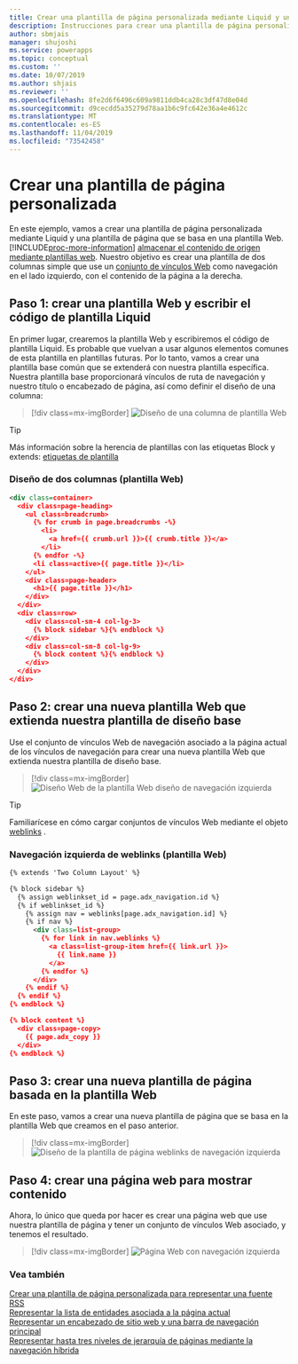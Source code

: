 ```yaml
---
title: Crear una plantilla de página personalizada mediante Liquid y una plantilla de página de plantilla Web para un portal | MicrosoftDocs
description: Instrucciones para crear una plantilla de página personalizada mediante operadores Liquid.
author: sbmjais
manager: shujoshi
ms.service: powerapps
ms.topic: conceptual
ms.custom: ''
ms.date: 10/07/2019
ms.author: shjais
ms.reviewer: ''
ms.openlocfilehash: 8fe2d6f6496c609a9811ddb4ca28c3df47d8e04d
ms.sourcegitcommit: d9cecdd5a35279d78aa1b6c9fc642e36a4e4612c
ms.translationtype: MT
ms.contentlocale: es-ES
ms.lasthandoff: 11/04/2019
ms.locfileid: "73542458"
---
```

# <a name="create-a-custom-page-template"></a>Crear una plantilla de página personalizada

En este ejemplo, vamos a crear una plantilla de página personalizada mediante Liquid y una plantilla de página que se basa en una plantilla Web. [!INCLUDE[proc-more-information](../../../includes/proc-more-information.md)] [almacenar el contenido de origen mediante plantillas web](store-content-web-templates.md). Nuestro objetivo es crear una plantilla de dos columnas simple que use un [conjunto de vínculos Web](../configure/manage-web-links.md) como navegación en el lado izquierdo, con el contenido de la página a la derecha. 

## <a name="step-1-create-a-web-template-and-write-the-liquid-template-code"></a>Paso 1: crear una plantilla Web y escribir el código de plantilla Liquid

En primer lugar, crearemos la plantilla Web y escribiremos el código de plantilla Liquid. Es probable que vuelvan a usar algunos elementos comunes de esta plantilla en plantillas futuras. Por lo tanto, vamos a crear una plantilla base común que se extenderá con nuestra plantilla específica. Nuestra plantilla base proporcionará vínculos de ruta de navegación y nuestro título o encabezado de página, así como definir el diseño de una columna:

> [!div class=mx-imgBorder]
![Diseño de una columna de plantilla Web](../media/web-template-two-column-layout.png "Diseño de una columna de plantilla Web")

> [!TIP]
> Más información sobre la herencia de plantillas con las etiquetas Block y extends: [etiquetas de plantilla](template-tags.md#extends)

### <a name="two-column-layout-web-template"></a>Diseño de dos columnas (plantilla Web)

```xml
<div class=container>
  <div class=page-heading>
    <ul class=breadcrumb>
      {% for crumb in page.breadcrumbs -%}
        <li>
          <a href={{ crumb.url }}>{{ crumb.title }}</a>
        </li>
      {% endfor -%}
      <li class=active>{{ page.title }}</li>
    </ul>
    <div class=page-header>
      <h1>{{ page.title }}</h1>
    </div>
  </div>
  <div class=row>
    <div class=col-sm-4 col-lg-3>
      {% block sidebar %}{% endblock %}
    </div>
    <div class=col-sm-8 col-lg-9>
      {% block content %}{% endblock %}
    </div>
  </div>
</div>
```

## <a name="step-2-create-a-new-web-template-that-extends-our-base-layout-template"></a>Paso 2: crear una nueva plantilla Web que extienda nuestra plantilla de diseño base

Use el conjunto de vínculos Web de navegación asociado a la página actual de los vínculos de navegación para crear una nueva plantilla Web que extienda nuestra plantilla de diseño base.

> [!div class=mx-imgBorder]
![Diseño Web de la plantilla Web diseño de navegación izquierda](../media/web-template-weblinks-left-navigation-layout.png "Diseño Web de la plantilla Web diseño de navegación izquierda")  

> [!TIP]
> Familiarícese en cómo cargar conjuntos de vínculos Web mediante el objeto [weblinks](liquid-objects.md#weblinks) .

### <a name="weblinks-left-navigation-web-template"></a>Navegación izquierda de weblinks (plantilla Web)

```xml
{% extends 'Two Column Layout' %}

{% block sidebar %}
  {% assign weblinkset_id = page.adx_navigation.id %}
  {% if weblinkset_id %}
    {% assign nav = weblinks[page.adx_navigation.id] %}
    {% if nav %}
      <div class=list-group>
        {% for link in nav.weblinks %}
          <a class=list-group-item href={{ link.url }}>
            {{ link.name }}
          </a>
        {% endfor %}
      </div>
    {% endif %}
  {% endif %}
{% endblock %}

{% block content %}
  <div class=page-copy>
    {{ page.adx_copy }}
  </div>
{% endblock %}
```

## <a name="step-3-create-a-new-page-template-based-on-the-web-template"></a>Paso 3: crear una nueva plantilla de página basada en la plantilla Web

En este paso, vamos a crear una nueva plantilla de página que se basa en la plantilla Web que creamos en el paso anterior.

> [!div class=mx-imgBorder]
![Diseño de la plantilla de página weblinks de navegación izquierda](../media/page-template-weblinks-left-navigation-layout.png "Diseño de la plantilla de página weblinks de navegación izquierda")  

## <a name="step-4-create-a-web-page-to-display-content"></a>Paso 4: crear una página web para mostrar contenido

Ahora, lo único que queda por hacer es crear una página web que use nuestra plantilla de página y tener un conjunto de vínculos Web asociado, y tenemos el resultado.

> [!div class=mx-imgBorder]
![Página Web con navegación izquierda](../media/web-page-left-navigation.png "Página Web con navegación izquierda")  

### <a name="see-also"></a>Vea también

[Crear una plantilla de página personalizada para representar una fuente RSS](render-rss-custom-page-template.md)  
[Representar la lista de entidades asociada a la página actual](render-entity-list-current-page.md)  
[Representar un encabezado de sitio web y una barra de navegación principal](render-site-header-primary-navigation.md)  
[Representar hasta tres niveles de jerarquía de páginas mediante la navegación híbrida](hybrid-navigation-render-page-hierachy.md)  

